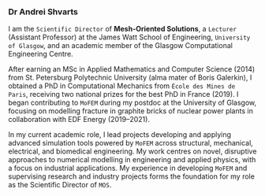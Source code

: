 ### **Dr Andrei** Shvarts

I am the `Scientific Director` of **Mesh-Oriented Solutions**, a `Lecturer` (Assistant Professor) at the James Watt School of Engineering, `University of Glasgow`, and an academic member of the Glasgow Computational Engineering Centre. 

After earning an MSc in Applied Mathematics and Computer Science (2014) from St. Petersburg Polytechnic University (alma mater of Boris Galerkin), I obtained a PhD in Computational Mechanics from `École des Mines de Paris`, receiving two national prizes for the best PhD in France (2019). I began contributing to `MoFEM` during my postdoc at the University of Glasgow, focusing on modelling fracture in graphite bricks of nuclear power plants in collaboration with EDF Energy (2019–2021). 

In my current academic role, I lead projects developing and applying advanced simulation tools powered by `MoFEM` across structural, mechanical, electrical, and biomedical engineering. My work centres on novel, disruptive approaches to numerical modelling in engineering and applied physics, with a focus on industrial applications. My experience in developing `MoFEM` and supervising research and industry projects forms the foundation for my role as the Scientific Director of `MOS`.
